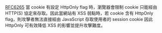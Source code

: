 [RFC6265](https://datatracker.ietf.org/doc/html/rfc6265)
當 cookie 有設定 HttpOnly flag 時，瀏覽器會限制 cookie 只能經由 HTTP(S) 協定來存取。因此當網站有 XSS 弱點時，若 cookie 含有 HttpOnly flag，則攻擊者無法直接經由 JavaScript 存取使用者的 session cookie
因此 HttpOnly 可有效降低 XSS 的影響並提升攻擊難度。